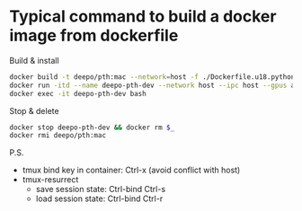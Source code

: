 # Typical command to build a docker image from dockerfile

Build & install

```bash
docker build -t deepo/pth:mac --network=host -f ./Dockerfile.u18.python3.6 ./
docker run -itd --name deepo-pth-dev --network host --ipc host --gpus all -v /home/$USER:/home/$USER deepo/pth:mac
docker exec -it deepo-pth-dev bash
```

Stop & delete

```bash
docker stop deepo-pth-dev && docker rm $_
docker rmi deepo/pth:mac
```

P.S.
- tmux bind key in container: Ctrl-x (avoid conflict with host)
- tmux-resurrect
  - save session state: Ctrl-bind Ctrl-s
  - load session state: Ctrl-bind Ctrl-r
